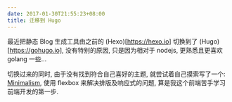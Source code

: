 ```yaml
---
date: 2017-01-30T21:55:23+08:00
title: 迁移到 Hugo
---
```


最近把静态 Blog 生成工具由之前的 (Hexo)[https://hexo.io] 切换到了 (Hugo)[https://gohugo.io], 没有特别的原因, 只是因为相对于 nodejs, 更熟悉且更喜欢 golang 一些...

切换过来的同时, 由于没有找到符合自己喜好的主题, 就尝试着自己摸索写了一个: [Minimalism](https://github.com/cissoid/hugo-theme-minimalism), 使用 flexbox 来解决排版及响应式的问题, 算是我这个前端苦手学习前端开发的第一步.

